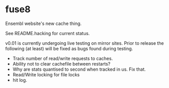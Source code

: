 # fuse8

Ensembl website's new cache thing.

See README.hacking for current status.

v0.01 is currently undergoing live testing on mirror sites. Prior to release the following (at least) will be fixed as bugs found during testing.

* Track number of read/write requests to caches.
* Ability not to clear cachefile between restarts?
* Why are stats quantised to second when tracked in us. Fix that.
* Read/Write locking for file locks
* hit log.

